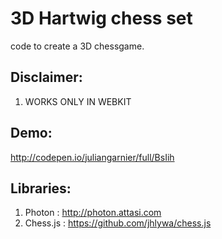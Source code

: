# 3D Hartwig chess set
code to create a 3D chessgame.

## Disclaimer:
1. WORKS ONLY IN WEBKIT

## Demo:
http://codepen.io/juliangarnier/full/BsIih

## Libraries:
1. Photon : http://photon.attasi.com
2. Chess.js : https://github.com/jhlywa/chess.js
